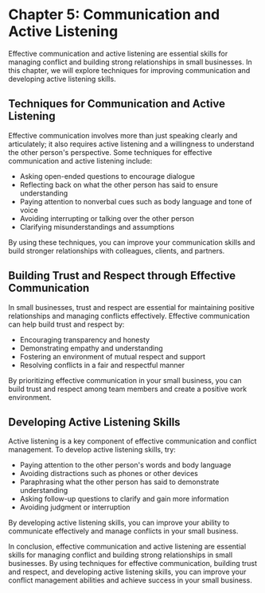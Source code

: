 Chapter 5: Communication and Active Listening
=============================================

Effective communication and active listening are essential skills for managing conflict and building strong relationships in small businesses. In this chapter, we will explore techniques for improving communication and developing active listening skills.

Techniques for Communication and Active Listening
-------------------------------------------------

Effective communication involves more than just speaking clearly and articulately; it also requires active listening and a willingness to understand the other person's perspective. Some techniques for effective communication and active listening include:

* Asking open-ended questions to encourage dialogue
* Reflecting back on what the other person has said to ensure understanding
* Paying attention to nonverbal cues such as body language and tone of voice
* Avoiding interrupting or talking over the other person
* Clarifying misunderstandings and assumptions

By using these techniques, you can improve your communication skills and build stronger relationships with colleagues, clients, and partners.

Building Trust and Respect through Effective Communication
----------------------------------------------------------

In small businesses, trust and respect are essential for maintaining positive relationships and managing conflicts effectively. Effective communication can help build trust and respect by:

* Encouraging transparency and honesty
* Demonstrating empathy and understanding
* Fostering an environment of mutual respect and support
* Resolving conflicts in a fair and respectful manner

By prioritizing effective communication in your small business, you can build trust and respect among team members and create a positive work environment.

Developing Active Listening Skills
----------------------------------

Active listening is a key component of effective communication and conflict management. To develop active listening skills, try:

* Paying attention to the other person's words and body language
* Avoiding distractions such as phones or other devices
* Paraphrasing what the other person has said to demonstrate understanding
* Asking follow-up questions to clarify and gain more information
* Avoiding judgment or interruption

By developing active listening skills, you can improve your ability to communicate effectively and manage conflicts in your small business.

In conclusion, effective communication and active listening are essential skills for managing conflict and building strong relationships in small businesses. By using techniques for effective communication, building trust and respect, and developing active listening skills, you can improve your conflict management abilities and achieve success in your small business.
